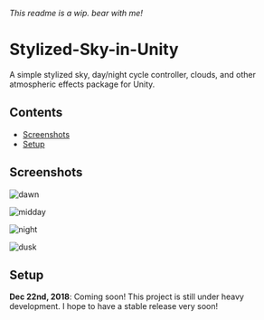 *This readme is a wip. bear with me!*

# Stylized-Sky-in-Unity
A simple stylized sky, day/night cycle controller, clouds, and other atmospheric effects package for Unity.

## Contents

- [Screenshots](#screenshots)
- [Setup](#setup)

<a name=screenshots></a>
## Screenshots

<!-- https://imgur.com/a/j80ajxR -->

![dawn](https://i.imgur.com/DY5L1dX.png)

![midday](https://i.imgur.com/sI8MCpn.png)

![night](https://i.imgur.com/9mqflnd.png)

![dusk](https://i.imgur.com/RbA2w7U.png)

<a name=setup></a>
## Setup

**Dec 22nd, 2018**: Coming soon! This project is still under heavy development. I hope to have a stable release very soon!